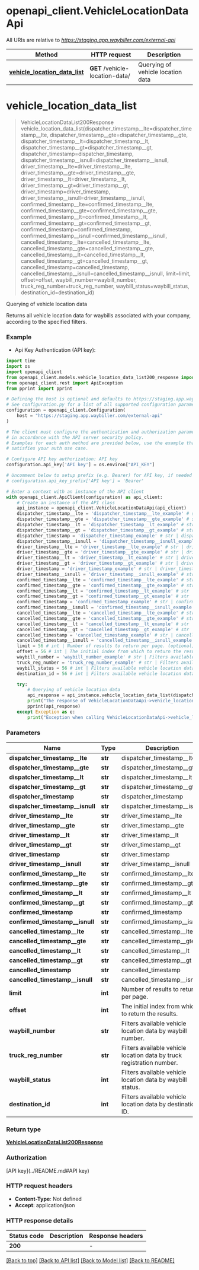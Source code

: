 # openapi_client.VehicleLocationDataApi

All URIs are relative to *https://staging.app.waybiller.com/external-api*

Method | HTTP request | Description
------------- | ------------- | -------------
[**vehicle_location_data_list**](VehicleLocationDataApi.md#vehicle_location_data_list) | **GET** /vehicle-location-data/ | Querying of vehicle location data


# **vehicle_location_data_list**
> VehicleLocationDataList200Response vehicle_location_data_list(dispatcher_timestamp__lte=dispatcher_timestamp__lte, dispatcher_timestamp__gte=dispatcher_timestamp__gte, dispatcher_timestamp__lt=dispatcher_timestamp__lt, dispatcher_timestamp__gt=dispatcher_timestamp__gt, dispatcher_timestamp=dispatcher_timestamp, dispatcher_timestamp__isnull=dispatcher_timestamp__isnull, driver_timestamp__lte=driver_timestamp__lte, driver_timestamp__gte=driver_timestamp__gte, driver_timestamp__lt=driver_timestamp__lt, driver_timestamp__gt=driver_timestamp__gt, driver_timestamp=driver_timestamp, driver_timestamp__isnull=driver_timestamp__isnull, confirmed_timestamp__lte=confirmed_timestamp__lte, confirmed_timestamp__gte=confirmed_timestamp__gte, confirmed_timestamp__lt=confirmed_timestamp__lt, confirmed_timestamp__gt=confirmed_timestamp__gt, confirmed_timestamp=confirmed_timestamp, confirmed_timestamp__isnull=confirmed_timestamp__isnull, cancelled_timestamp__lte=cancelled_timestamp__lte, cancelled_timestamp__gte=cancelled_timestamp__gte, cancelled_timestamp__lt=cancelled_timestamp__lt, cancelled_timestamp__gt=cancelled_timestamp__gt, cancelled_timestamp=cancelled_timestamp, cancelled_timestamp__isnull=cancelled_timestamp__isnull, limit=limit, offset=offset, waybill_number=waybill_number, truck_reg_number=truck_reg_number, waybill_status=waybill_status, destination_id=destination_id)

Querying of vehicle location data

Returns all vehicle location data for waybills associated with your company, according to the specified filters.

### Example

* Api Key Authentication (API key):
```python
import time
import os
import openapi_client
from openapi_client.models.vehicle_location_data_list200_response import VehicleLocationDataList200Response
from openapi_client.rest import ApiException
from pprint import pprint

# Defining the host is optional and defaults to https://staging.app.waybiller.com/external-api
# See configuration.py for a list of all supported configuration parameters.
configuration = openapi_client.Configuration(
    host = "https://staging.app.waybiller.com/external-api"
)

# The client must configure the authentication and authorization parameters
# in accordance with the API server security policy.
# Examples for each auth method are provided below, use the example that
# satisfies your auth use case.

# Configure API key authorization: API key
configuration.api_key['API key'] = os.environ["API_KEY"]

# Uncomment below to setup prefix (e.g. Bearer) for API key, if needed
# configuration.api_key_prefix['API key'] = 'Bearer'

# Enter a context with an instance of the API client
with openapi_client.ApiClient(configuration) as api_client:
    # Create an instance of the API class
    api_instance = openapi_client.VehicleLocationDataApi(api_client)
    dispatcher_timestamp__lte = 'dispatcher_timestamp__lte_example' # str | dispatcher_timestamp__lte (optional)
    dispatcher_timestamp__gte = 'dispatcher_timestamp__gte_example' # str | dispatcher_timestamp__gte (optional)
    dispatcher_timestamp__lt = 'dispatcher_timestamp__lt_example' # str | dispatcher_timestamp__lt (optional)
    dispatcher_timestamp__gt = 'dispatcher_timestamp__gt_example' # str | dispatcher_timestamp__gt (optional)
    dispatcher_timestamp = 'dispatcher_timestamp_example' # str | dispatcher_timestamp (optional)
    dispatcher_timestamp__isnull = 'dispatcher_timestamp__isnull_example' # str | dispatcher_timestamp__isnull (optional)
    driver_timestamp__lte = 'driver_timestamp__lte_example' # str | driver_timestamp__lte (optional)
    driver_timestamp__gte = 'driver_timestamp__gte_example' # str | driver_timestamp__gte (optional)
    driver_timestamp__lt = 'driver_timestamp__lt_example' # str | driver_timestamp__lt (optional)
    driver_timestamp__gt = 'driver_timestamp__gt_example' # str | driver_timestamp__gt (optional)
    driver_timestamp = 'driver_timestamp_example' # str | driver_timestamp (optional)
    driver_timestamp__isnull = 'driver_timestamp__isnull_example' # str | driver_timestamp__isnull (optional)
    confirmed_timestamp__lte = 'confirmed_timestamp__lte_example' # str | confirmed_timestamp__lte (optional)
    confirmed_timestamp__gte = 'confirmed_timestamp__gte_example' # str | confirmed_timestamp__gte (optional)
    confirmed_timestamp__lt = 'confirmed_timestamp__lt_example' # str | confirmed_timestamp__lt (optional)
    confirmed_timestamp__gt = 'confirmed_timestamp__gt_example' # str | confirmed_timestamp__gt (optional)
    confirmed_timestamp = 'confirmed_timestamp_example' # str | confirmed_timestamp (optional)
    confirmed_timestamp__isnull = 'confirmed_timestamp__isnull_example' # str | confirmed_timestamp__isnull (optional)
    cancelled_timestamp__lte = 'cancelled_timestamp__lte_example' # str | cancelled_timestamp__lte (optional)
    cancelled_timestamp__gte = 'cancelled_timestamp__gte_example' # str | cancelled_timestamp__gte (optional)
    cancelled_timestamp__lt = 'cancelled_timestamp__lt_example' # str | cancelled_timestamp__lt (optional)
    cancelled_timestamp__gt = 'cancelled_timestamp__gt_example' # str | cancelled_timestamp__gt (optional)
    cancelled_timestamp = 'cancelled_timestamp_example' # str | cancelled_timestamp (optional)
    cancelled_timestamp__isnull = 'cancelled_timestamp__isnull_example' # str | cancelled_timestamp__isnull (optional)
    limit = 56 # int | Number of results to return per page. (optional)
    offset = 56 # int | The initial index from which to return the results. (optional)
    waybill_number = 'waybill_number_example' # str | Filters available vehicle location data by waybill number. (optional)
    truck_reg_number = 'truck_reg_number_example' # str | Filters available vehicle location data by truck registration number. (optional)
    waybill_status = 56 # int | Filters available vehicle location data by waybill status. (optional)
    destination_id = 56 # int | Filters available vehicle location data by destination ID. (optional)

    try:
        # Querying of vehicle location data
        api_response = api_instance.vehicle_location_data_list(dispatcher_timestamp__lte=dispatcher_timestamp__lte, dispatcher_timestamp__gte=dispatcher_timestamp__gte, dispatcher_timestamp__lt=dispatcher_timestamp__lt, dispatcher_timestamp__gt=dispatcher_timestamp__gt, dispatcher_timestamp=dispatcher_timestamp, dispatcher_timestamp__isnull=dispatcher_timestamp__isnull, driver_timestamp__lte=driver_timestamp__lte, driver_timestamp__gte=driver_timestamp__gte, driver_timestamp__lt=driver_timestamp__lt, driver_timestamp__gt=driver_timestamp__gt, driver_timestamp=driver_timestamp, driver_timestamp__isnull=driver_timestamp__isnull, confirmed_timestamp__lte=confirmed_timestamp__lte, confirmed_timestamp__gte=confirmed_timestamp__gte, confirmed_timestamp__lt=confirmed_timestamp__lt, confirmed_timestamp__gt=confirmed_timestamp__gt, confirmed_timestamp=confirmed_timestamp, confirmed_timestamp__isnull=confirmed_timestamp__isnull, cancelled_timestamp__lte=cancelled_timestamp__lte, cancelled_timestamp__gte=cancelled_timestamp__gte, cancelled_timestamp__lt=cancelled_timestamp__lt, cancelled_timestamp__gt=cancelled_timestamp__gt, cancelled_timestamp=cancelled_timestamp, cancelled_timestamp__isnull=cancelled_timestamp__isnull, limit=limit, offset=offset, waybill_number=waybill_number, truck_reg_number=truck_reg_number, waybill_status=waybill_status, destination_id=destination_id)
        print("The response of VehicleLocationDataApi->vehicle_location_data_list:\n")
        pprint(api_response)
    except Exception as e:
        print("Exception when calling VehicleLocationDataApi->vehicle_location_data_list: %s\n" % e)
```



### Parameters

Name | Type | Description  | Notes
------------- | ------------- | ------------- | -------------
 **dispatcher_timestamp__lte** | **str**| dispatcher_timestamp__lte | [optional] 
 **dispatcher_timestamp__gte** | **str**| dispatcher_timestamp__gte | [optional] 
 **dispatcher_timestamp__lt** | **str**| dispatcher_timestamp__lt | [optional] 
 **dispatcher_timestamp__gt** | **str**| dispatcher_timestamp__gt | [optional] 
 **dispatcher_timestamp** | **str**| dispatcher_timestamp | [optional] 
 **dispatcher_timestamp__isnull** | **str**| dispatcher_timestamp__isnull | [optional] 
 **driver_timestamp__lte** | **str**| driver_timestamp__lte | [optional] 
 **driver_timestamp__gte** | **str**| driver_timestamp__gte | [optional] 
 **driver_timestamp__lt** | **str**| driver_timestamp__lt | [optional] 
 **driver_timestamp__gt** | **str**| driver_timestamp__gt | [optional] 
 **driver_timestamp** | **str**| driver_timestamp | [optional] 
 **driver_timestamp__isnull** | **str**| driver_timestamp__isnull | [optional] 
 **confirmed_timestamp__lte** | **str**| confirmed_timestamp__lte | [optional] 
 **confirmed_timestamp__gte** | **str**| confirmed_timestamp__gte | [optional] 
 **confirmed_timestamp__lt** | **str**| confirmed_timestamp__lt | [optional] 
 **confirmed_timestamp__gt** | **str**| confirmed_timestamp__gt | [optional] 
 **confirmed_timestamp** | **str**| confirmed_timestamp | [optional] 
 **confirmed_timestamp__isnull** | **str**| confirmed_timestamp__isnull | [optional] 
 **cancelled_timestamp__lte** | **str**| cancelled_timestamp__lte | [optional] 
 **cancelled_timestamp__gte** | **str**| cancelled_timestamp__gte | [optional] 
 **cancelled_timestamp__lt** | **str**| cancelled_timestamp__lt | [optional] 
 **cancelled_timestamp__gt** | **str**| cancelled_timestamp__gt | [optional] 
 **cancelled_timestamp** | **str**| cancelled_timestamp | [optional] 
 **cancelled_timestamp__isnull** | **str**| cancelled_timestamp__isnull | [optional] 
 **limit** | **int**| Number of results to return per page. | [optional] 
 **offset** | **int**| The initial index from which to return the results. | [optional] 
 **waybill_number** | **str**| Filters available vehicle location data by waybill number. | [optional] 
 **truck_reg_number** | **str**| Filters available vehicle location data by truck registration number. | [optional] 
 **waybill_status** | **int**| Filters available vehicle location data by waybill status. | [optional] 
 **destination_id** | **int**| Filters available vehicle location data by destination ID. | [optional] 

### Return type

[**VehicleLocationDataList200Response**](VehicleLocationDataList200Response.md)

### Authorization

[API key](../README.md#API key)

### HTTP request headers

 - **Content-Type**: Not defined
 - **Accept**: application/json

### HTTP response details
| Status code | Description | Response headers |
|-------------|-------------|------------------|
**200** |  |  -  |

[[Back to top]](#) [[Back to API list]](../README.md#documentation-for-api-endpoints) [[Back to Model list]](../README.md#documentation-for-models) [[Back to README]](../README.md)

